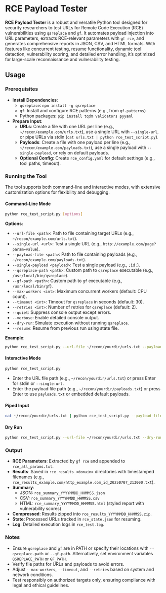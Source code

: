 # RCE Payload Tester

**RCE Payload Tester** is a robust and versatile Python tool designed for security researchers to test URLs for Remote Code Execution (RCE) vulnerabilities using `qsreplace` and `gf`. It automates payload injection into URL parameters, extracts RCE-relevant parameters with `gf rce`, and generates comprehensive reports in JSON, CSV, and HTML formats. With features like concurrent testing, resume functionality, dynamic tool detection, vulnerability scoring, and detailed error handling, it’s optimized for large-scale reconnaissance and vulnerability testing.

## Usage

### Prerequisites
- **Install Dependencies**:
  - `qsreplace`: `npm install -g qsreplace`
  - `gf`: Install and configure RCE patterns (e.g., from `gf-patterns`)
  - Python packages: `pip install tqdm validators pyyaml`
- **Prepare Input**:
  - **URLs**: Create a file with one URL per line (e.g., `~/recon/example.com/urls.txt`), use a single URL with `--single-url`, or pipe URLs via stdin (`cat urls.txt | python rce_test_script.py`).
  - **Payloads**: Create a file with one payload per line (e.g., `~/recon/example.com/payloads.txt`), use a single payload with `--single-payload`, or rely on default payloads.
  - **Optional Config**: Create `rce_config.yaml` for default settings (e.g., tool paths, timeout).

### Running the Tool
The tool supports both command-line and interactive modes, with extensive customization options for flexibility and debugging.

#### Command-Line Mode
```bash
python rce_test_script.py [options]
```

**Options**:
- `--url-file <path>`: Path to file containing target URLs (e.g., `~/recon/example.com/urls.txt`).
- `--single-url <url>`: Test a single URL (e.g., `http://example.com/page?param=value`).
- `--payload-file <path>`: Path to file containing payloads (e.g., `~/recon/example.com/payloads.txt`).
- `--single-payload <payload>`: Test a single payload (e.g., `;id;`).
- `--qsreplace-path <path>`: Custom path to `qsreplace` executable (e.g., `/usr/local/bin/qsreplace`).
- `--gf-path <path>`: Custom path to `gf` executable (e.g., `/usr/local/bin/gf`).
- `--max-workers <int>`: Maximum concurrent workers (default: CPU count).
- `--timeout <int>`: Timeout for `qsreplace` in seconds (default: 30).
- `--retries <int>`: Number of retries for `qsreplace` (default: 2).
- `--quiet`: Suppress console output except errors.
- `--verbose`: Enable detailed console output.
- `--dry-run`: Simulate execution without running `qsreplace`.
- `--resume`: Resume from previous run using state file.

**Example**:
```bash
python rce_test_script.py --url-file ~/recon/yourdir/urls.txt --payload-file ~/recon/yourdir/payloads.txt --qsreplace-path /usr/local/bin/qsreplace --gf-path /usr/local/bin/gf --max-workers 10 --timeout 20 --verbose --resume
```

#### Interactive Mode
```bash
python rce_test_script.py
```
- Enter the URL file path (e.g., `~/recon/yourdir/urls.txt`) or press Enter for stdin or `--single-url`.
- Enter the payload file path (e.g., `~/recon/yourdir/payloads.txt`) or press Enter to use `payloads.txt` or embedded default payloads.

#### Piped Input
```bash
cat ~/recon/yourdir/urls.txt | python rce_test_script.py --payload-file ~/recon/your/payloads.txt
```

#### Dry Run
```bash
python rce_test_script.py --url-file ~/recon/yourdir/urls.txt --dry-run
```

### Output
- **RCE Parameters**: Extracted by `gf rce` and appended to `rce_all_params.txt`.
- **Results**: Saved in `rce_results_<domain>` directories with timestamped filenames (e.g., `rce_results_example.com/http_example.com_id_20250707_213000.txt`).
- **Summary**:
  - JSON: `rce_summary_YYYYMMDD_HHMMSS.json`
  - CSV: `rce_summary_YYYYMMDD_HHMMSS.csv`
  - HTML: `rce_summary_YYYYMMDD_HHMMSS.html` (styled report with vulnerability scores)
- **Compressed**: Results zipped into `rce_results_YYYYMMDD_HHMMSS.zip`.
- **State**: Processed URLs tracked in `rce_state.json` for resuming.
- **Log**: Detailed execution logs in `rce_test.log`.

### Notes
- Ensure `qsreplace` and `gf` are in PATH or specify their locations with `--qsreplace-path` or `--gf-path`. Alternatively, set environment variables `QSREPLACE_PATH` or `GF_PATH`.
- Verify file paths for URLs and payloads to avoid errors.
- Adjust `--max-workers`, `--timeout`, and `--retries` based on system and network conditions.
- Test responsibly on authorized targets only, ensuring compliance with legal and ethical guidelines.
